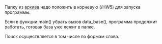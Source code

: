 Папку из [архива](https://drive.google.com/file/d/1alYDi71n56I0_b-MUoyoeWzl4Pj4Tf4N/view?usp=sharing) надо положить в корневую (/HW5) для запуска программы. 

Если в функции main() убрать вызов data_base(), программа продолжит работать, готовая база уже лежит в папке. 

Поиск осуществляется в том числе по формам слова.

